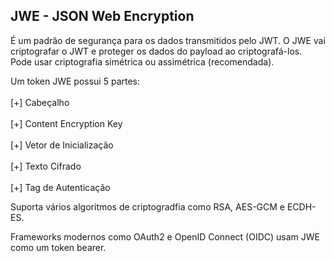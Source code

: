 ## JWE - JSON Web Encryption 
<p>É um padrão de segurança para os dados transmitidos pelo JWT. 
O JWE vai criptografar o JWT e proteger os dados do payload ao criptografá-los. 
Pode usar criptografia simétrica ou assimétrica (recomendada). 
</p>
<p>Um token JWE possui 5 partes:
<br></br>[+] Cabeçalho
<br></br>[+] Content Encryption Key
<br></br>[+] Vetor de Inicialização
<br></br>[+] Texto Cifrado
<br></br>[+] Tag de Autenticação
<p>
Suporta vários algoritmos de criptogradfia como RSA, AES-GCM e ECDH-ES.
</P>
<p>
Frameworks modernos como OAuth2 e OpenID Connect (OIDC) usam JWE como um token bearer. 
</p>


